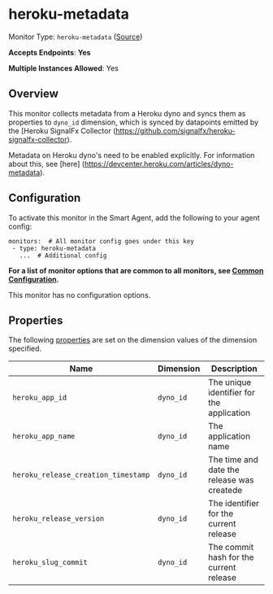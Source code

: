 
<!--- Generated by to-integrations-repo script in Smart Agent repo, DO NOT MODIFY HERE --->
<!--- GENERATED BY gomplate from scripts/docs/templates/monitor-page.md.tmpl --->

# heroku-metadata

Monitor Type: `heroku-metadata` ([Source](https://github.com/signalfx/signalfx-agent/tree/master/pkg/monitors/heroku))

**Accepts Endpoints**: **Yes**

**Multiple Instances Allowed**: Yes

## Overview

This monitor collects metadata from a Heroku dyno and syncs them as properties
to `dyno_id` dimension, which is synced by datapoints emitted by the
[Heroku SignalFx Collector (https://github.com/signalfx/heroku-signalfx-collector).

Metadata on Heroku dyno's need to be enabled explicitly. For information about this,
see [here] (https://devcenter.heroku.com/articles/dyno-metadata).


## Configuration

To activate this monitor in the Smart Agent, add the following to your
agent config:

```
monitors:  # All monitor config goes under this key
 - type: heroku-metadata
   ...  # Additional config
```

**For a list of monitor options that are common to all monitors, see [Common
Configuration](../monitor-config.html#common-configuration).**


This monitor has no configuration options.
## Properties

The following
[properties](https://docs.splunk.com/observability/metrics-and-metadata/metrics-dimensions-mts.html#properties)
are set on the dimension values of the dimension specified.

| Name | Dimension | Description |
| ---  | ---       | ---         |
| `heroku_app_id` | `dyno_id` | The unique identifier for the application |
| `heroku_app_name` | `dyno_id` | The application name |
| `heroku_release_creation_timestamp` | `dyno_id` | The time and date the release was createde |
| `heroku_release_version` | `dyno_id` | The identifier for the current release |
| `heroku_slug_commit` | `dyno_id` | The commit hash for the current release |



